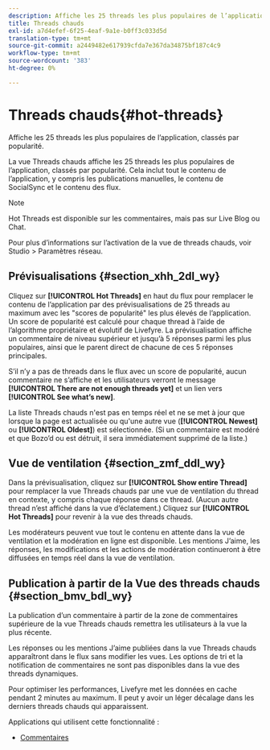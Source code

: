 ```yaml
---
description: Affiche les 25 threads les plus populaires de l’application, classés par popularité.
title: Threads chauds
exl-id: a7d4efef-6f25-4eaf-9a1e-b0ff3c033d5d
translation-type: tm+mt
source-git-commit: a2449482e617939cfda7e367da34875bf187c4c9
workflow-type: tm+mt
source-wordcount: '383'
ht-degree: 0%

---
```


# Threads chauds{#hot-threads}

Affiche les 25 threads les plus populaires de l’application, classés par popularité.

La vue Threads chauds affiche les 25 threads les plus populaires de l’application, classés par popularité. Cela inclut tout le contenu de l’application, y compris les publications manuelles, le contenu de SocialSync et le contenu des flux.

>[!NOTE]
>
>Hot Threads est disponible sur les commentaires, mais pas sur Live Blog ou Chat.

Pour plus d’informations sur l’activation de la vue de threads chauds, voir Studio > Paramètres réseau.

## Prévisualisations {#section_xhh_2dl_wy}

Cliquez sur **[!UICONTROL Hot Threads]** en haut du flux pour remplacer le contenu de l’application par des prévisualisations de 25 threads au maximum avec les &quot;scores de popularité&quot; les plus élevés de l’application. Un score de popularité est calculé pour chaque thread à l’aide de l’algorithme propriétaire et évolutif de Livefyre. La prévisualisation affiche un commentaire de niveau supérieur et jusqu’à 5 réponses parmi les plus populaires, ainsi que le parent direct de chacune de ces 5 réponses principales.

S’il n’y a pas de threads dans le flux avec un score de popularité, aucun commentaire ne s’affiche et les utilisateurs verront le message **[!UICONTROL There are not enough threads yet]** et un lien vers **[!UICONTROL See what’s new]**.

La liste Threads chauds n&#39;est pas en temps réel et ne se met à jour que lorsque la page est actualisée ou qu&#39;une autre vue (**[!UICONTROL Newest]** ou **[!UICONTROL Oldest]**) est sélectionnée. (Si un commentaire est modéré et que Bozo’d ou est détruit, il sera immédiatement supprimé de la liste.)

## Vue de ventilation {#section_zmf_ddl_wy}

Dans la prévisualisation, cliquez sur **[!UICONTROL Show entire Thread]** pour remplacer la vue Threads chauds par une vue de ventilation du thread en contexte, y compris chaque réponse dans ce thread. (Aucun autre thread n’est affiché dans la vue d’éclatement.) Cliquez sur **[!UICONTROL Hot Threads]** pour revenir à la vue des threads chauds.

Les modérateurs peuvent vue tout le contenu en attente dans la vue de ventilation et la modération en ligne est disponible. Les mentions J’aime, les réponses, les modifications et les actions de modération continueront à être diffusées en temps réel dans la vue de ventilation.

## Publication à partir de la Vue des threads chauds {#section_bmv_bdl_wy}

La publication d’un commentaire à partir de la zone de commentaires supérieure de la vue Threads chauds remettra les utilisateurs à la vue la plus récente.

Les réponses ou les mentions J’aime publiées dans la vue Threads chauds apparaîtront dans le flux sans modifier les vues. Les options de tri et la notification de commentaires ne sont pas disponibles dans la vue des threads dynamiques.

Pour optimiser les performances, Livefyre met les données en cache pendant 2 minutes au maximum. Il peut y avoir un léger décalage dans les derniers threads chauds qui apparaissent.



Applications qui utilisent cette fonctionnalité :

* [Commentaires](/help/using/c-about-apps/c-comments/c-comments.md)
